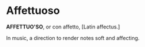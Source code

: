 # Affettuoso

**AFFETTUO'SO**, or con affetto, \[Latin affectus.\]

In music, a direction to render notes soft and affecting.